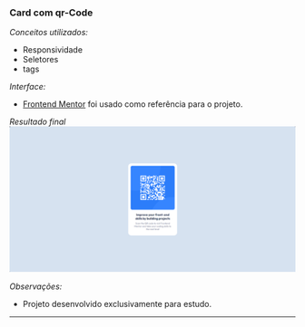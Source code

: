 ### Card com qr-Code

*Conceitos utilizados:*

- Responsividade
- Seletores
- tags

*Interface:*

- <a href="https://www.frontendmentor.io/challenges/qr-code-component-iux_sIO_H">Frontend Mentor</a> foi usado como referência para o projeto.

*Resultado final*
<img src="./Resultado/desktop.png" alt="qr-code-scan">

*Observações:*

- Projeto desenvolvido exclusivamente para estudo.

---
